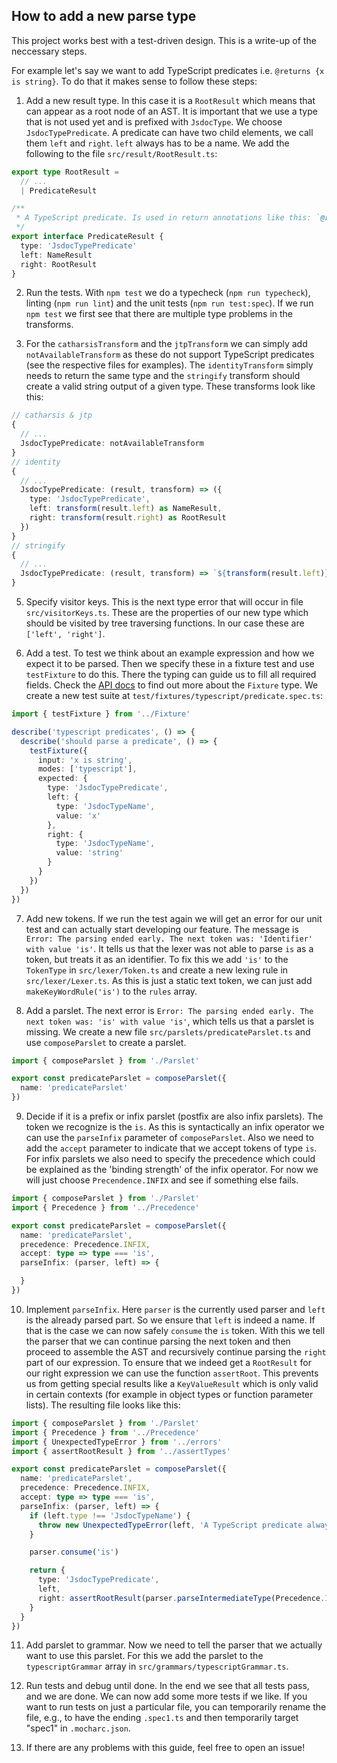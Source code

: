 How to add a new parse type
---------------------------

This project works best with a test-driven design. This is a write-up of the neccessary steps.

For example let's say we want to add TypeScript predicates i.e. `@returns {x is string}`. To do that it makes sense to
follow these steps:

1. Add a new result type. In this case it is a `RootResult` which means that can appear as a root node of an AST.
   It is important that we use a type that is not used yet and is prefixed with `JsdocType`. We choose `JsdocTypePredicate`.
   A predicate can have two child elements, we call them `left` and `right`. `left` always has to be a name.
   We add the following to the file `src/result/RootResult.ts`:

```typescript
export type RootResult =
  // ...
  | PredicateResult

/**
 * A TypeScript predicate. Is used in return annotations like this: `@return {x is string}`.
 */
export interface PredicateResult {
  type: 'JsdocTypePredicate'
  left: NameResult
  right: RootResult
}
```

2. Run the tests. With `npm test` we do a typecheck (`npm run typecheck`), linting (`npm run lint`) and the unit tests (`npm run test:spec`).
   If we run `npm test` we first see that there are multiple type problems in the transforms.

3. For the `catharsisTransform` and the `jtpTransform` we can simply add `notAvailableTransform` as these do not support TypeScript
   predicates (see the respective files for examples). The `identityTransform` simply needs to return the same type and the
   `stringify` transform should create a valid string output of a given type. These transforms look like this:

```typescript
// catharsis & jtp
{
  // ...
  JsdocTypePredicate: notAvailableTransform
}
// identity
{
  // ...
  JsdocTypePredicate: (result, transform) => ({
    type: 'JsdocTypePredicate',
    left: transform(result.left) as NameResult,
    right: transform(result.right) as RootResult
  })
}
// stringify
{
  // ...
  JsdocTypePredicate: (result, transform) => `${transform(result.left)} is ${transform(result.right)}`
}
```

5. Specify visitor keys. This is the next type error that will occur in file `src/visitorKeys.ts`. These are the
   properties of our new type which should be visited by tree traversing functions. In our case these are `['left', 'right']`.

6. Add a test. To test we think about an example expression and how we expect it to be parsed. Then we specify these
   in a fixture test and use `testFixture` to do this. There the typing can guide us to fill all required fields.
   Check the [API docs](https://jsdoc-type-pratt-parser.github.io/jsdoc-type-pratt-parser/docs/interfaces/Fixture.html)
   to find out more about the `Fixture` type.
   We create a new test suite at `test/fixtures/typescript/predicate.spec.ts`:

```typescript
import { testFixture } from '../Fixture'

describe('typescript predicates', () => {
  describe('should parse a predicate', () => {
    testFixture({
      input: 'x is string',
      modes: ['typescript'],
      expected: {
        type: 'JsdocTypePredicate',
        left: {
          type: 'JsdocTypeName',
          value: 'x'
        },
        right: {
          type: 'JsdocTypeName',
          value: 'string'
        }
      }
    })
  })
})
```

7. Add new tokens. If we run the test again we will get an error for our unit test and can actually start developing our
   feature. The message is `Error: The parsing ended early. The next token was: 'Identifier' with value 'is'`. It tells us
   that the lexer was not able to parse `is` as a token, but treats it as an identifier. To fix this we add `'is'` to
   the `TokenType` in `src/lexer/Token.ts` and create a new lexing rule in `src/lexer/Lexer.ts`. As this is just a static
   text token, we can just add `makeKeyWordRule('is')` to the `rules` array.

8. Add a parslet. The next error is `Error: The parsing ended early. The next token was: 'is' with value 'is'`, which
   tells us that a parslet is missing. We create a new file `src/parslets/predicateParslet.ts` and use `composeParslet` to
   create a parslet.

```typescript
import { composeParslet } from './Parslet'

export const predicateParslet = composeParslet({
  name: 'predicateParslet'
})
```
9. Decide if it is a prefix or infix parslet (postfix are also infix parslets). The token we recognize is the `is`. As
   this is syntactically an infix operator we can use the `parseInfix` parameter of `composeParslet`. Also we need to add
   the `accept` parameter to indicate that we accept tokens of type `is`. For infix parslets we also need to specify the
   precedence which could be explained as the 'binding strength' of the infix operator. For now we will just choose
   `Precendence.INFIX` and see if something else fails.

```typescript
import { composeParslet } from './Parslet'
import { Precedence } from '../Precedence'

export const predicateParslet = composeParslet({
  name: 'predicateParslet',
  precedence: Precedence.INFIX,
  accept: type => type === 'is',
  parseInfix: (parser, left) => {

  }
})
```

10. Implement `parseInfix`. Here `parser` is the currently used parser and `left` is the already parsed part. So we ensure
   that `left` is indeed a name. If that is the case we can now safely `consume` the `is` token. With this we tell the parser
   that we can continue parsing the next token and then proceed to assemble the AST and recursively continue parsing the `right` part of our
   expression. To ensure that we indeed get a `RootResult` for our right expression we can use the function `assertRoot`.
   This prevents us from getting special results like a `KeyValueResult` which is only valid in certain contexts
   (for example in object types or function parameter lists). The resulting file looks like this:

```typescript
import { composeParslet } from './Parslet'
import { Precedence } from '../Precedence'
import { UnexpectedTypeError } from '../errors'
import { assertRootResult } from '../assertTypes'

export const predicateParslet = composeParslet({
  name: 'predicateParslet',
  precedence: Precedence.INFIX,
  accept: type => type === 'is',
  parseInfix: (parser, left) => {
    if (left.type !== 'JsdocTypeName') {
      throw new UnexpectedTypeError(left, 'A TypeScript predicate always has to have a name on the left side.')
    }

    parser.consume('is')

    return {
      type: 'JsdocTypePredicate',
      left,
      right: assertRootResult(parser.parseIntermediateType(Precedence.INFIX))
    }
  }
})
```

11. Add parslet to grammar. Now we need to tell the parser that we actually want to use this parslet. For this we add
    the parslet to the `typescriptGrammar` array in `src/grammars/typescriptGrammar.ts`.

12. Run tests and debug until done. In the end we see that all tests pass, and we are done. We can now add some more tests
    if we like. If you want to run tests on just a particular file, you can temporarily
    rename the file, e.g., to have the ending `.spec1.ts` and then temporarily
    target "spec1" in `.mocharc.json`.

13. If there are any problems with this guide, feel free to open an issue!
